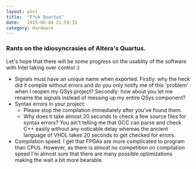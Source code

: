 ```yaml
---
layout: post
title:  "F*ck Quartus"
date:   2015-06-04 21:59:35
category: Hardware
---
```


### Rants on the idiosyncrasies of Altera's Quartus.
Let's hope that there will be some progress on the usablity of the software with Intel taking over control :)

* Signals must have an unique name when exported. Firstly: why the heck did it compile without errors and do you only notify me of this 'problem' when I reopen my QSys project? Secondly: how about you let me rename the signals instead of messing up my entire QSys component?
* Syntax errors in your project:
  * Please stop the compilation immediately after you've found them.
  * Why does it take almost 20 seconds to check a few source files for syntax errors? You ain't telling me that GCC can parse and check C++ easily without any noticable delay whereas the ancient language of VHDL takes 20 seconds to get checked for errors.
* Compilation speed. I get that FPGAs are more complicated to program than CPUs. However, as there is almost no competition on compilation speed I'm almost sure that there are many possible optimizations making the wait a bit more bearable. 
